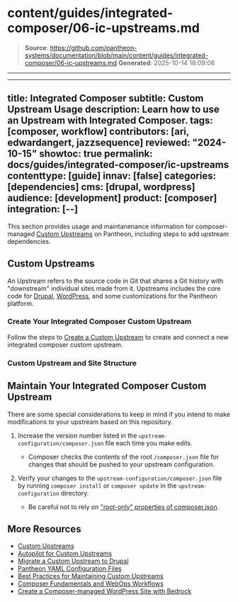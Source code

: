 # content/guides/integrated-composer/06-ic-upstreams.md

> **Source**: https://github.com/pantheon-systems/documentation/blob/main/content/guides/integrated-composer/06-ic-upstreams.md
> **Generated**: 2025-10-14 18:09:06

---

---
title: Integrated Composer
subtitle: Custom Upstream Usage
description: Learn how to use an Upstream with Integrated Composer.
tags: [composer, workflow]
contributors: [ari, edwardangert, jazzsequence]
reviewed: "2024-10-15"
showtoc: true
permalink: docs/guides/integrated-composer/ic-upstreams
contenttype: [guide]
innav: [false]
categories: [dependencies]
cms: [drupal, wordpress]
audience: [development]
product: [composer]
integration: [--]
---

This section provides usage and maintanenance information for composer-managed [Custom Upstreams](/guides/custom-upstream) on Pantheon, including steps to add upstream dependencies.


## Custom Upstreams

An Upstream refers to the source code in Git that shares a Git history with "downstream" individual sites made from it. Upstreams includes the core code for [Drupal](https://github.com/pantheon-upstreams/drupal-composer-managed), [WordPress](https://github.com/pantheon-upstreams/wordpress-composer-managed), and some customizations for the Pantheon platform.

### Create Your Integrated Composer Custom Upstream

Follow the steps to [Create a Custom Upstream](/guides/custom-upstream/create-custom-upstream/) to create and connect a new integrated composer custom upstream. 

### Custom Upstream and Site Structure

<Partial file="ic-upstream-structure.md" />

<Partial file="upstream-management-dependencies.md" />

## Maintain Your Integrated Composer Custom Upstream

 There are some special considerations to keep in mind if you intend to make modifications to your upstream based on this repository.

1. Increase the version number listed in the `upstream-configuration/composer.json` file each time you make edits.
    - Composer checks the contents of the root `/composer.json` file for changes that should be pushed to your upstream configuration.

1. Verify your changes to the `upstream-configuration/composer.json` file by running `composer install` or `composer update` in the `upstream-configuration` directory.
    - Be careful not to rely on ["root-only" properties of composer.json](https://getcomposer.org/doc/04-schema.md).

## More Resources

- [Custom Upstreams](/guides/custom-upstream)
- [Autopilot for Custom Upstreams](/guides/autopilot-custom-upstream)
- [Migrate a Custom Upstream to Drupal](/guides/drupal-hosted-createcustom)
- [Pantheon YAML Configuration Files](/pantheon-yml)
- [Best Practices for Maintaining Custom Upstreams](/guides/custom-upstream/maintain-custom-upstream)
- [Composer Fundamentals and WebOps Workflows](/guides/composer)
- [Create a Composer-managed WordPress Site with Bedrock](/guides/wordpress-composer/wordpress-composer-managed)
